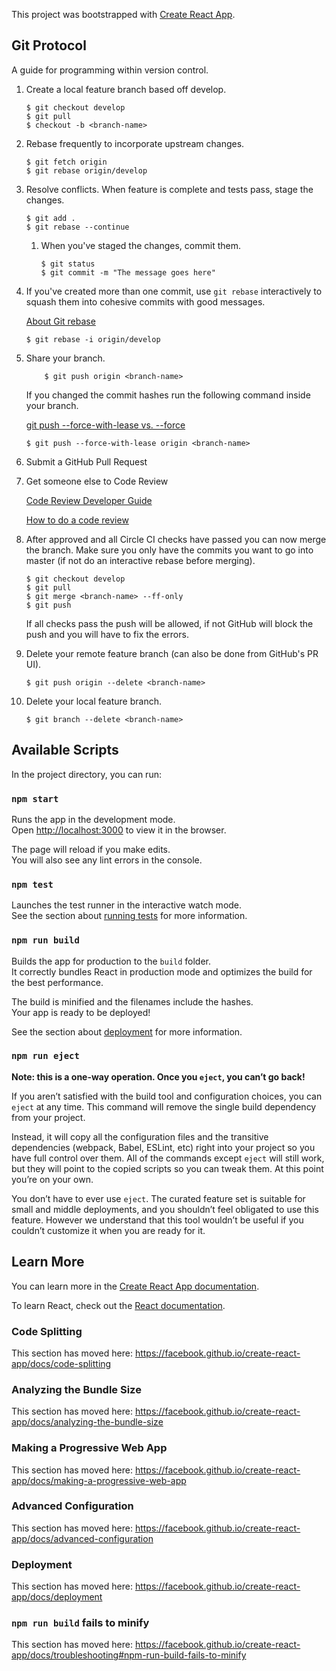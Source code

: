 This project was bootstrapped with [Create React App](https://github.com/facebook/create-react-app).

## Git Protocol

A guide for programming within version control.

1.  Create a local feature branch based off develop.

        $ git checkout develop
        $ git pull
        $ checkout -b <branch-name>

2.  Rebase frequently to incorporate upstream changes.

        $ git fetch origin
        $ git rebase origin/develop

3.  Resolve conflicts. When feature is complete and tests pass, stage the changes.

        $ git add .
        $ git rebase --continue

    1.  When you've staged the changes, commit them.

            $ git status
            $ git commit -m "The message goes here"

4.  If you've created more than one commit, use `git rebase` interactively to squash them into cohesive commits with good messages.

    [About Git rebase](https://help.github.com/articles/about-git-rebase/)

        $ git rebase -i origin/develop

5.  Share your branch.

        	$ git push origin <branch-name>

    If you changed the commit hashes run the following command inside your branch.

    [git push --force-with-lease vs. --force](https://stackoverflow.com/a/52823955)

        $ git push --force-with-lease origin <branch-name>

6.  Submit a GitHub Pull Request
7.  Get someone else to Code Review

    [Code Review Developer Guide](https://google.github.io/eng-practices/review/)

    [How to do a code review](https://google.github.io/eng-practices/review/reviewer/)

8.  After approved and all Circle CI checks have passed you can now merge the branch. Make sure you only have the commits you want to go into master (if not do an interactive rebase before merging).

        $ git checkout develop
        $ git pull
        $ git merge <branch-name> --ff-only
        $ git push

    If all checks pass the push will be allowed, if not GitHub will block the push and you will have to fix the errors.

9.  Delete your remote feature branch (can also be done from GitHub's PR UI).

        $ git push origin --delete <branch-name>

10. Delete your local feature branch.

        $ git branch --delete <branch-name>

## Available Scripts

In the project directory, you can run:

### `npm start`

Runs the app in the development mode.<br />
Open [http://localhost:3000](http://localhost:3000) to view it in the browser.

The page will reload if you make edits.<br />
You will also see any lint errors in the console.

### `npm test`

Launches the test runner in the interactive watch mode.<br />
See the section about [running tests](https://facebook.github.io/create-react-app/docs/running-tests) for more information.

### `npm run build`

Builds the app for production to the `build` folder.<br />
It correctly bundles React in production mode and optimizes the build for the best performance.

The build is minified and the filenames include the hashes.<br />
Your app is ready to be deployed!

See the section about [deployment](https://facebook.github.io/create-react-app/docs/deployment) for more information.

### `npm run eject`

**Note: this is a one-way operation. Once you `eject`, you can’t go back!**

If you aren’t satisfied with the build tool and configuration choices, you can `eject` at any time. This command will remove the single build dependency from your project.

Instead, it will copy all the configuration files and the transitive dependencies (webpack, Babel, ESLint, etc) right into your project so you have full control over them. All of the commands except `eject` will still work, but they will point to the copied scripts so you can tweak them. At this point you’re on your own.

You don’t have to ever use `eject`. The curated feature set is suitable for small and middle deployments, and you shouldn’t feel obligated to use this feature. However we understand that this tool wouldn’t be useful if you couldn’t customize it when you are ready for it.

## Learn More

You can learn more in the [Create React App documentation](https://facebook.github.io/create-react-app/docs/getting-started).

To learn React, check out the [React documentation](https://reactjs.org/).

### Code Splitting

This section has moved here: https://facebook.github.io/create-react-app/docs/code-splitting

### Analyzing the Bundle Size

This section has moved here: https://facebook.github.io/create-react-app/docs/analyzing-the-bundle-size

### Making a Progressive Web App

This section has moved here: https://facebook.github.io/create-react-app/docs/making-a-progressive-web-app

### Advanced Configuration

This section has moved here: https://facebook.github.io/create-react-app/docs/advanced-configuration

### Deployment

This section has moved here: https://facebook.github.io/create-react-app/docs/deployment

### `npm run build` fails to minify

This section has moved here: https://facebook.github.io/create-react-app/docs/troubleshooting#npm-run-build-fails-to-minify

